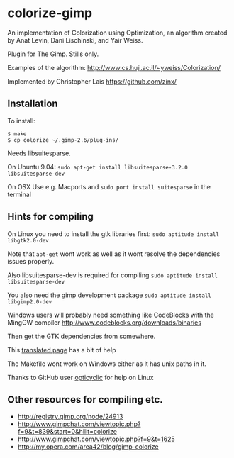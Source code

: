 # colorize-gimp 

An implementation of Colorization using Optimization, an algorithm created by Anat Levin, Dani Lischinski, and Yair Weiss.

Plugin for The Gimp. Stills only.

Examples of the algorithm: http://www.cs.huji.ac.il/~yweiss/Colorization/

Implemented by Christopher Lais https://github.com/zinx/

## Installation

To install:

    $ make
    $ cp colorize ~/.gimp-2.6/plug-ins/

Needs libsuitesparse.

On Ubuntu 9.04:
`sudo apt-get install libsuitesparse-3.2.0 libsuitesparse-dev`

On OSX
Use e.g. Macports and `sudo port install suitesparse` in the terminal 

## Hints for compiling 

On Linux you need to install the gtk libraries first:
`sudo aptitude install libgtk2.0-dev`

Note that `apt-get` wont work as well as it wont resolve the dependencies issues properly.

Also libsuitesparse-dev is required for compiling
`sudo aptitude install libsuitesparse-dev`

You also need the gimp development package
`sudo aptitude install libgimp2.0-dev`

Windows users will probably need something like CodeBlocks with the MingGW compiler
http://www.codeblocks.org/downloads/binaries

Then get the GTK dependencies from somewhere.

This [translated page](http://translate.google.com/translate?hl=en&sl=de&u=http://www.pronix.de/pronix-1212.html&prev=/search%3Fq%3Dbuild%2Ba%2BGIMP%2Bplug-in%2Bon%2Bwindows%2Bcodeblocks%26hl%3Den%26tbo%3Dd%26biw%3D1278%26bih%3D518&sa=X&ei=9WWhUKWtLOrQyAG8jIGIBQ&ved=0CDsQ7gEwAQ) has a bit of help

The Makefile wont work on Windows either as it has unix paths in it.

Thanks to GitHub user [opticyclic](https://github.com/opticyclic) for help on Linux

## Other resources for compiling etc.

 * http://registry.gimp.org/node/24913
 * http://www.gimpchat.com/viewtopic.php?f=9&t=839&start=0&hilit=colorize
 * http://www.gimpchat.com/viewtopic.php?f=9&t=1625
 * http://my.opera.com/area42/blog/gimp-colorize
